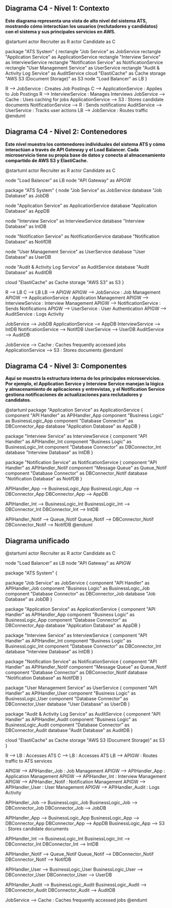 ## Diagrama C4 - Nivel 1: Contexto

**Este diagrama representa una vista de alto nivel del sistema ATS, mostrando cómo interactúan los usuarios (reclutadores y candidatos) con el sistema y sus principales servicios en AWS.**

@startuml
actor Recruiter as R
actor Candidate as C

package "ATS System" {
  rectangle "Job Service" as JobService
  rectangle "Application Service" as ApplicationService
  rectangle "Interview Service" as InterviewService
  rectangle "Notification Service" as NotificationService
  rectangle "User Management Service" as UserService
  rectangle "Audit & Activity Log Service" as AuditService
  cloud "ElastiCache" as Cache
  storage "AWS S3 (Document Storage)" as S3
  node "Load Balancer" as LB
}

R --> JobService : Creates Job Postings
C --> ApplicationService : Applies to Job Postings
R --> InterviewService : Manages Interviews
JobService --> Cache : Uses caching for jobs
ApplicationService --> S3 : Stores candidate documents
NotificationService --> R : Sends notifications
AuditService --> UserService : Tracks user actions
LB --> JobService : Routes traffic
@enduml



## Diagrama C4 - Nivel 2: Contenedores

**Este nivel muestra los contenedores individuales del sistema ATS y cómo interactúan a través de API Gateway y el Load Balancer. Cada microservicio tiene su propia base de datos y conecta al almacenamiento compartido de AWS S3 y ElastiCache.**

@startuml
actor Recruiter as R
actor Candidate as C

node "Load Balancer" as LB
node "API Gateway" as APIGW

package "ATS System" {
  node "Job Service" as JobService
  database "Job Database" as JobDB

  node "Application Service" as ApplicationService
  database "Application Database" as AppDB

  node "Interview Service" as InterviewService
  database "Interview Database" as IntDB

  node "Notification Service" as NotificationService
  database "Notification Database" as NotifDB

  node "User Management Service" as UserService
  database "User Database" as UserDB

  node "Audit & Activity Log Service" as AuditService
  database "Audit Database" as AuditDB

  cloud "ElastiCache" as Cache
  storage "AWS S3" as S3
}

R --> LB
C --> LB
LB --> APIGW
APIGW --> JobService : Job Management
APIGW --> ApplicationService : Application Management
APIGW --> InterviewService : Interview Management
APIGW --> NotificationService : Sends Notifications
APIGW --> UserService : User Authentication
APIGW --> AuditService : Logs Activity

JobService --> JobDB
ApplicationService --> AppDB
InterviewService --> IntDB
NotificationService --> NotifDB
UserService --> UserDB
AuditService --> AuditDB

JobService --> Cache : Caches frequently accessed jobs
ApplicationService --> S3 : Stores documents
@enduml


## Diagrama C4 - Nivel 3: Componentes
**Aquí se muestra la estructura interna de los principales microservicios. Por ejemplo, el Application Service y Interview Service manejan la lógica y almacenamiento de aplicaciones y entrevistas, y el Notification Service gestiona notificaciones de actualizaciones para reclutadores y candidatos.**

@startuml
package "Application Service" as ApplicationService {
  component "API Handler" as APIHandler_App
  component "Business Logic" as BusinessLogic_App
  component "Database Connector" as DBConnector_App
  database "Application Database" as AppDB
}

package "Interview Service" as InterviewService {
  component "API Handler" as APIHandler_Int
  component "Business Logic" as BusinessLogic_Int
  component "Database Connector" as DBConnector_Int
  database "Interview Database" as IntDB
}

package "Notification Service" as NotificationService {
  component "API Handler" as APIHandler_Notif
  component "Message Queue" as Queue_Notif
  component "Database Connector" as DBConnector_Notif
  database "Notification Database" as NotifDB
}

APIHandler_App --> BusinessLogic_App
BusinessLogic_App --> DBConnector_App
DBConnector_App --> AppDB

APIHandler_Int --> BusinessLogic_Int
BusinessLogic_Int --> DBConnector_Int
DBConnector_Int --> IntDB

APIHandler_Notif --> Queue_Notif
Queue_Notif --> DBConnector_Notif
DBConnector_Notif --> NotifDB
@enduml


## Diagrama unificado

@startuml
actor Recruiter as R
actor Candidate as C

node "Load Balancer" as LB
node "API Gateway" as APIGW

package "ATS System" {
  
  package "Job Service" as JobService {
    component "API Handler" as APIHandler_Job
    component "Business Logic" as BusinessLogic_Job
    component "Database Connector" as DBConnector_Job
    database "Job Database" as JobDB
  }
  
  package "Application Service" as ApplicationService {
    component "API Handler" as APIHandler_App
    component "Business Logic" as BusinessLogic_App
    component "Database Connector" as DBConnector_App
    database "Application Database" as AppDB
  }
  
  package "Interview Service" as InterviewService {
    component "API Handler" as APIHandler_Int
    component "Business Logic" as BusinessLogic_Int
    component "Database Connector" as DBConnector_Int
    database "Interview Database" as IntDB
  }
  
  package "Notification Service" as NotificationService {
    component "API Handler" as APIHandler_Notif
    component "Message Queue" as Queue_Notif
    component "Database Connector" as DBConnector_Notif
    database "Notification Database" as NotifDB
  }

  package "User Management Service" as UserService {
    component "API Handler" as APIHandler_User
    component "Business Logic" as BusinessLogic_User
    component "Database Connector" as DBConnector_User
    database "User Database" as UserDB
  }

  package "Audit & Activity Log Service" as AuditService {
    component "API Handler" as APIHandler_Audit
    component "Business Logic" as BusinessLogic_Audit
    component "Database Connector" as DBConnector_Audit
    database "Audit Database" as AuditDB
  }

  cloud "ElastiCache" as Cache
  storage "AWS S3 (Document Storage)" as S3
}

R --> LB : Accesses ATS
C --> LB : Accesses ATS
LB --> APIGW : Routes traffic to ATS services

APIGW --> APIHandler_Job : Job Management
APIGW --> APIHandler_App : Application Management
APIGW --> APIHandler_Int : Interview Management
APIGW --> APIHandler_Notif : Notification Management
APIGW --> APIHandler_User : User Management
APIGW --> APIHandler_Audit : Logs Activity

APIHandler_Job --> BusinessLogic_Job
BusinessLogic_Job --> DBConnector_Job
DBConnector_Job --> JobDB

APIHandler_App --> BusinessLogic_App
BusinessLogic_App --> DBConnector_App
DBConnector_App --> AppDB
BusinessLogic_App --> S3 : Stores candidate documents

APIHandler_Int --> BusinessLogic_Int
BusinessLogic_Int --> DBConnector_Int
DBConnector_Int --> IntDB

APIHandler_Notif --> Queue_Notif
Queue_Notif --> DBConnector_Notif
DBConnector_Notif --> NotifDB

APIHandler_User --> BusinessLogic_User
BusinessLogic_User --> DBConnector_User
DBConnector_User --> UserDB

APIHandler_Audit --> BusinessLogic_Audit
BusinessLogic_Audit --> DBConnector_Audit
DBConnector_Audit --> AuditDB

JobService --> Cache : Caches frequently accessed jobs
@enduml

